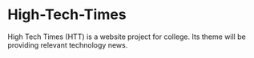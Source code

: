 # High-Tech-Times
High Tech Times (HTT) is a website project for college. Its theme will be providing relevant technology news.
